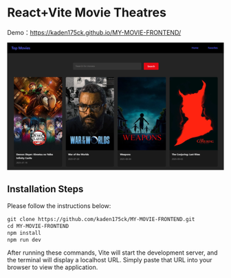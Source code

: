 # React+Vite Movie Theatres

Demo：https://kaden175ck.github.io/MY-MOVIE-FRONTEND/

![website screenshot](./screenshot.png)

## Installation Steps

Please follow the instructions below:

```
git clone https://github.com/kaden175ck/MY-MOVIE-FRONTEND.git
cd MY-MOVIE-FRONTEND
npm install
npm run dev
```

After running these commands, Vite will start the development server, and the terminal will display a localhost URL. Simply paste that URL into your browser to view the application.
